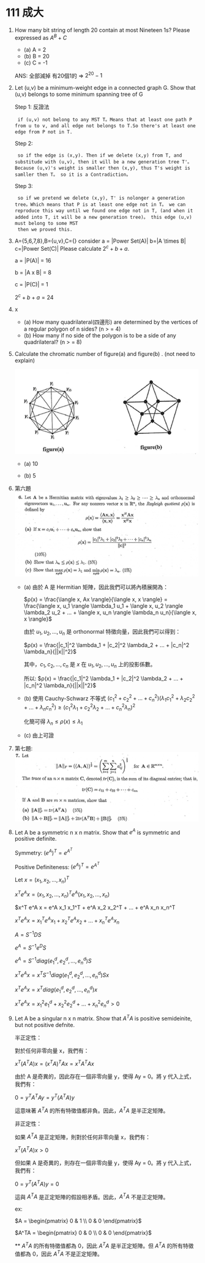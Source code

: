 # 111 成大

1. How many bit string of length 20 contain at most Nineteen 1s? Please expressed as $A^B + C$
    - (a) A = 2
    - (b) B = 20
    - (c) C = -1

    ANS: 全部減掉 有20個1的 => $2^{20}-1$
2. Let (u,v) be a minimum-weight edge in a connected graph G. Show
that (u,v) belongs to some minimum spanning tree of G

    Step 1: 反證法

        if (u,v) not belong to any MST T。Means that at least one path P from u to v, and all edge not belongs to T.So there's at least one edge from P not in T.

    Step 2:

        so if the edge is (x,y). Then if we delete (x,y) from T, and substitude with (u,v), then it will be a new generation tree T'。 Because (u,v)'s weight is smaller then (x,y), thus T's weight is samller then T。 so it is a Contradiction。

    Step 3:

        so if we pretend we delete (x,y), T' is nolonger a generation tree。Which means that P is at least one edge not in T。 we can reproduce this way until we found one edge not in T, (and when it added into T, it will be a new generation tree)。 this edge (u,v) must belong to some MST
        then we proved this.
3. A={5,6,7,8},B={u,v},C={}
    consider a = |Power Set(A)|
    b=|A \times B|
    c=|Power Set(C)|
    Please calculate $2^c + b + a$.

    a = |P(A)| = 16

    b = |A x B| = 8

    c = |P(C)| = 1

    $2^c + b + a = 24$

4. x
    - (a) How many quadrilateral(四邊形) are determined by the vertices of a regular polygon of n sides? (n > = 4)
    - (b) How many if no side of the polygon is to be a side of any quadrilateral? (n > = 8)

5. Calculate the chromatic number of figure(a) and figure(b)
. (not need to explain)

    ![111-4](111-4.png)

    - (a) 10

    - (b) 5

6. 第六題
    ![6](6.jpg)

    - (a)
        由於 A 是 Hermitian 矩陣，因此我們可以將內積展開為：

        $ρ(x) = \frac{\langle x, Ax \rangle}{\langle x, x \rangle} = \frac{\langle x, u_1 \rangle \lambda_1 u_1 + \langle x, u_2 \rangle \lambda_2 u_2 + ... + \langle x, u_n \rangle \lambda_n u_n}{\langle x, x \rangle}$

        由於 $u_1, u_2, ..., u_n$ 是 orthonormal 特徵向量，因此我們可以得到：

        $ρ(x) = \frac{|c_1|^2 \lambda_1 + |c_2|^2 \lambda_2 + ... + |c_n|^2 \lambda_n}{||x||^2}$

        其中，$c_1, c_2, ..., c_n$ 是 $x$ 在 $u_1, u_2, ..., u_n$ 上的投影係數。

        所以: $ρ(x) = \frac{|c_1|^2 \lambda_1 + |c_2|^2 \lambda_2 + ... + |c_n|^2 \lambda_n}{||x||^2}$
    - (b) 使用 Cauchy-Schwarz 不等式
        $(c_1^2 + c_2^2 + ... + c_n^2)(λ_1 c_1^2 + λ_2 c_2^2 + ... + λ_n c_n^2) ≥ (c_1^2 \lambda_1 + c_2^2 \lambda_2 + ... + c_n^2 \lambda_n)^2$

        化簡可得 $λ_n ≤ ρ(x) ≤ λ_1$
    - (c) 由上可證

7. 第七題:
    ![7](7.png)

8. Let A be a symmetric n x n matrix. Show that $e^A$ is symmetric and positive definite.

    Symmetry:
        $(e^A)^T = e^{A^T}$

    Positive Definiteness:
        $(e^A)^T = e^{A^T}$

    Let $x = (x_1, x_2, ..., x_n)^T$

    $x^T e^A x = (x_1, x_2, ..., x_n)^T e^A (x_1, x_2, ..., x_n)$

    $x^T e^A x = e^A x_1 x_1^T + e^A x_2 x_2^T + ... + e^A x_n x_n^T

    $x^T e^A x = x_1^T e^A x_1 + x_2^T e^A x_2 + ... + x_n^T e^A x_n$

    $A = S^{-1} D S$

    $e^A = S^{-1} e^D S$

    $e^A = S^{-1} diag(e^d_1, e^d_2, ..., e^d_n) S$

    $x^T e^A x = x^T S^{-1} diag(e^d_1, e^d_2, ..., e^d_n) S x$

    $x^T e^A x = x^T diag(e^d_1, e^d_2, ..., e^d_n) x$

    $x^T e^A x = x_1^2 e^d_1 + x_2^2 e^d_2 + ... + x_n^2 e^d_n > 0$

9. Let A be a singular n x n matrix.  Show that $A^TA$ is positive semideinite, but not
positive defnite.

    半正定性：

    對於任何非零向量 x，我們有：

    $x^T (A^TA) x = (x^T A)^T A x = x^T A^T A x$

    由於 A 是奇異的，因此存在一個非零向量 y，使得 Ay = 0。將 y 代入上式，我們有：

    $0 = y^T A^T A y = y^T (A^TA) y$

    這意味著 $A^TA$ 的所有特徵值都非負。因此，$A^TA$ 是半正定矩陣。

    非正定性：

    如果 $A^TA$ 是正定矩陣，則對於任何非零向量 x，我們有：

    $x^T (A^TA) x > 0$

    但如果 A 是奇異的，則存在一個非零向量 y，使得 Ay = 0。將 y 代入上式，我們有：

    $0 = y^T (A^TA) y = 0$

    這與 $A^TA$ 是正定矩陣的假設相矛盾。因此，$A^TA$ 不是正定矩陣。

    ex:

    $A = \begin{pmatrix}
    0 & 1 \\
    0 & 0
    \end{pmatrix}$

    $A^TA = \begin{pmatrix}
    0 & 0 \\
    0 & 0
    \end{pmatrix}$

    ** $A^TA$ 的所有特徵值都為 0，因此 $A^TA$ 是半正定矩陣。但 $A^TA$ 的所有特徵值都為 0，因此 $A^TA$ 不是正定矩陣。
